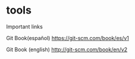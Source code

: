 # tools
 Important links
 
Git Book(español) https://git-scm.com/book/es/v1

Git Book (english) http://git-scm.com/book/en/v2


